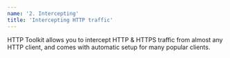 ```yaml
---
name: '2. Intercepting'
title: 'Intercepting HTTP traffic'
---
```


HTTP Toolkit allows you to intercept HTTP & HTTPS traffic from almost any HTTP client, and comes with automatic setup for many popular clients.